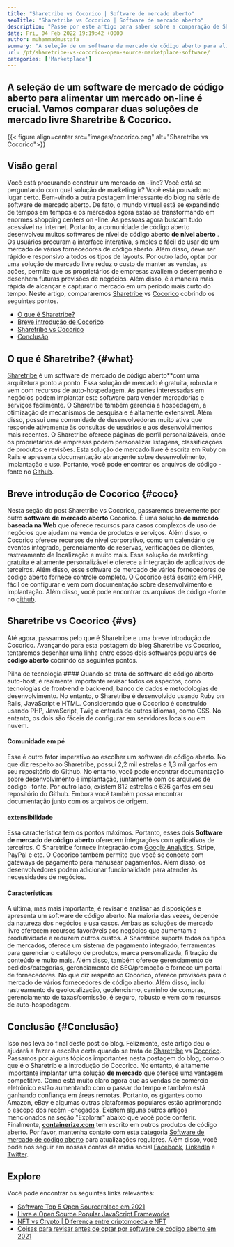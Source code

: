 ```yaml
---
title: "Sharetribe vs Cocorico | Software de mercado aberto" 
seoTitle: "Sharetribe vs Cocorico | Software de mercado aberto" 
description: "Passe por este artigo para saber sobre a comparação de Sharetribe vs Cocorico. Instale uma solução de mercado de código aberto para nutrir vendas e mercado." 
date: Fri, 04 Feb 2022 19:19:42 +0000
author: muhammadmustafa
summary: "A seleção de um software de mercado de código aberto para alimentar um mercado on-line é crucial. Vamos comparar duas soluções de mercado livre Sharetribe & amp; Cocorico." 
url: /pt/sharetribe-vs-cocorico-open-source-marketplace-software/
categories: ['Marketplace']
---
```


## A seleção de um software de mercado de código aberto para alimentar um mercado on-line é crucial. Vamos comparar duas soluções de mercado livre Sharetribe & Cocorico.

{{< figure align=center src="images/cocorico.png" alt="Sharetribe vs Cocorico">}}


## Visão geral
Você está procurando construir um mercado on -line? Você está se perguntando com qual solução de marketing ir? Você está pousado no lugar certo. Bem-vindo a outra postagem interessante do blog na série de software de mercado aberto. De fato, o mundo virtual está se expandindo de tempos em tempos e os mercados agora estão se transformando em enormes shopping centers on -line. As pessoas agora buscam tudo acessível na internet. Portanto, a comunidade de código aberto desenvolveu muitos softwares de nível de código aberto  **de nível aberto**  .
Os usuários procuram a interface interativa, simples e fácil de usar de um mercado de vários fornecedores de código aberto. Além disso, deve ser rápido e responsivo a todos os tipos de layouts. Por outro lado, optar por uma solução de mercado livre reduz o custo de manter as vendas, as ações, permite que os proprietários de empresas avaliem o desempenho e desenhem futuras previsões de negócios. Além disso, é a maneira mais rápida de alcançar e capturar o mercado em um período mais curto do tempo. Neste artigo, compararemos [Sharetribe][1] vs [Cocorico][2] cobrindo os seguintes pontos.
  * [O que é Sharetribe?][3]
  * [Breve introdução de Cocorico][4]
  * [Sharetribe vs Cocorico][5]
  * [Conclusão][6]

## O que é Sharetribe? {#what}

[Sharetribe][1] é um software de mercado de código aberto**com uma arquitetura ponto a ponto. Essa solução de mercado é gratuita, robusta e vem com recursos de auto-hospedagem. As partes interessadas em negócios podem implantar este software para vender mercadorias e serviços facilmente. O Sharetribe também gerencia a hospedagem, a otimização de mecanismos de pesquisa e é altamente extensível. Além disso, possui uma comunidade de desenvolvedores muito ativa que responde ativamente às consultas de usuários e aos desenvolvimentos mais recentes. O Sharetribe oferece páginas de perfil personalizáveis, onde os proprietários de empresas podem personalizar listagens, classificações de produtos e revisões. Esta solução de mercado livre é escrita em Ruby on Rails e apresenta documentação abrangente sobre desenvolvimento, implantação e uso. Portanto, você pode encontrar os arquivos de código -fonte no [Github][7].

## Breve introdução de Cocorico {#coco}

Nesta seção do post Sharetribe vs Cocorico, passaremos brevemente por outro  **software de mercado aberto** Cocorico. É uma solução **de mercado baseada na Web**  que oferece recursos para casos complexos de uso de negócios que ajudam na venda de produtos e serviços. Além disso, o Cocorico oferece recursos de nível corporativo, como um calendário de eventos integrado, gerenciamento de reservas, verificações de clientes, rastreamento de localização e muito mais. Essa solução de marketing gratuita é altamente personalizável e oferece a integração de aplicativos de terceiros. Além disso, esse software de mercado de vários fornecedores de código aberto fornece controle completo. O Cocorico está escrito em PHP, fácil de configurar e vem com documentação sobre desenvolvimento e implantação. Além disso, você pode encontrar os arquivos de código -fonte no [github][8].

## Sharetribe vs Cocorico {#vs}

Até agora, passamos pelo que é Sharetribe e uma breve introdução de Cocorico. Avançando para esta postagem do blog Sharetribe vs Cocorico, tentaremos desenhar uma linha entre esses dois softwares populares  **de código aberto**  cobrindo os seguintes pontos.

Pilha de tecnologia ####
Quando se trata de software de código aberto auto-host, é realmente importante revisar todos os aspectos, como tecnologias de front-end e back-end, banco de dados e metodologias de desenvolvimento. No entanto, o Sharetribe é desenvolvido usando Ruby on Rails, JavaScript e HTML. Considerando que o Cocorico é construído usando PHP, JavaScript, Twig e entrada de outros idiomas, como CSS. No entanto, os dois são fáceis de configurar em servidores locais ou em nuvem.

####  **Comunidade em pé**  
Esse é outro fator imperativo ao escolher um software de código aberto. No que diz respeito ao Sharetribe, possui 2,2 mil estrelas e 1,3 mil garfos em seu repositório do Github. No entanto, você pode encontrar documentação sobre desenvolvimento e implantação, juntamente com os arquivos de código -fonte. Por outro lado, existem 812 estrelas e 626 garfos em seu repositório do Github. Embora você também possa encontrar documentação junto com os arquivos de origem.

####  **extensibilidade**  
Essa característica tem os pontos máximos. Portanto, esses dois  **Software de mercado de código aberto**  oferecem integrações com aplicativos de terceiros. O Sharetribe fornece integração com [Google Analytics][9], Stripe, PayPal e etc. O Cocorico também permite que você se conecte com gateways de pagamento para manusear pagamentos. Além disso, os desenvolvedores podem adicionar funcionalidade para atender às necessidades de negócios.

#### Características
A última, mas mais importante, é revisar e analisar as disposições e apresenta um software de código aberto. Na maioria das vezes, depende da natureza dos negócios e usa casos. Ambas as soluções de mercado livre oferecem recursos favoráveis ​​aos negócios que aumentam a produtividade e reduzem outros custos. A Sharetribe suporta todos os tipos de mercados, oferece um sistema de pagamento integrado, ferramentas para gerenciar o catálogo de produtos, marca personalizada, filtração de conteúdo e muito mais. Além disso, também oferece gerenciamento de pedidos/categorias, gerenciamento de SEO/promoção e fornece um portal de fornecedores.
No que diz respeito ao Cocorico, oferece provisões para o mercado de vários fornecedores de código aberto. Além disso, inclui rastreamento de geolocalização, geofencismo, carrinho de compras, gerenciamento de taxas/comissão, é seguro, robusto e vem com recursos de auto-hospedagem.

## Conclusão {#Conclusão}

Isso nos leva ao final deste post do blog. Felizmente, este artigo deu o ajudará a fazer a escolha certa quando se trata de [Sharetribe][1] vs [Cocorico][2]. Passamos por alguns tópicos importantes nesta postagem do blog, como o que é o Sharetrib e a introdução do Cocorico. No entanto, é altamente importante implantar uma solução  **de mercado**  que oferece uma vantagem competitiva. Como está muito claro agora que as vendas de comércio eletrônico estão aumentando com o passar do tempo e também está ganhando confiança em áreas remotas. Portanto, os gigantes como Amazon, eBay e algumas outras plataformas populares estão aprimorando o escopo dos recém -chegados. Existem alguns outros artigos mencionados na seção "Explorar" abaixo que você pode conferir.
Finalmente,  **[containerize.com][10]**  tem escrito em outros produtos de código aberto. Por favor, mantenha contato com esta categoria [Software de mercado de código aberto][11] para atualizações regulares. Além disso, você pode nos seguir em nossas contas de mídia social [Facebook][12], [LinkedIn][13] e [Twitter][14].

## Explore
Você pode encontrar os seguintes links relevantes:
  * [Software Top 5 Open Sourcerplace em 2021][15]
  * [Livre e Open Source Popular JavaScript Frameworks][16]
  * [NFT vs Crypto | Diferença entre criptomoeda e NFT][17]
  * [Coisas para revisar antes de optar por software de código aberto em 2021][18]



[1]: https://products.containerize.com/marketplace/sharetribe/
[2]: https://products.containerize.com/marketplace/cocorico/
[3]: #what
[4]: #coco
[5]: #vs
[6]: #Conclusion
[7]: https://github.com/sharetribe/sharetribe
[8]: https://github.com/Cocolabs-SAS/cocorico
[9]: https://analytics.google.com
[10]: https://www.containerize.com/
[11]: https://products.containerize.com/marketplace/
[12]: https://web.facebook.com/containerize
[13]: https://www.linkedin.com/company/containerize/
[14]: https://twitter.com/containerize_co
[15]: https://blog.containerize.com/marketplace/top-5-open-source-marketplace-software-in-2021/
[16]: https://blog.containerize.com/software-development/free-open-source-popular-javascript-frameworks/
[17]: https://blog.containerize.com/blockchain-platforms/nft-vs-crypto-difference-between-cryptocurrency-nft/
[18]: https://blog.containerize.com/cmdb-software/things-to-review-before-opting-open-source-software-in-2021/
